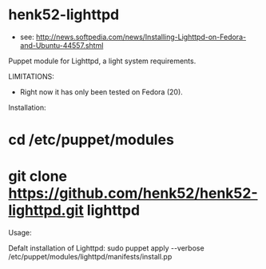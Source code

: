 henk52-lighttpd
===============

* see: http://news.softpedia.com/news/Installing-Lighttpd-on-Fedora-and-Ubuntu-44557.shtml

Puppet module for Lighttpd, a light system requirements.


LIMITATIONS:
- Right now it has only been tested on Fedora (20).


Installation:
# cd /etc/puppet/modules
# git clone https://github.com/henk52/henk52-lighttpd.git lighttpd


Usage:

Defalt installation of Lighttpd:
  sudo puppet apply --verbose /etc/puppet/modules/lighttpd/manifests/install.pp
